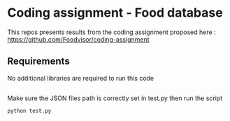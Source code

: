 # Coding assignment - Food database

This repos presents results from the coding assignment proposed here :
https://github.com/Foodvisor/coding-assignment


## Requirements

No additional libraries are required to run this code

##

Make sure the JSON files path is correctly set in test.py then run the script
```commandline
python test.py
```


